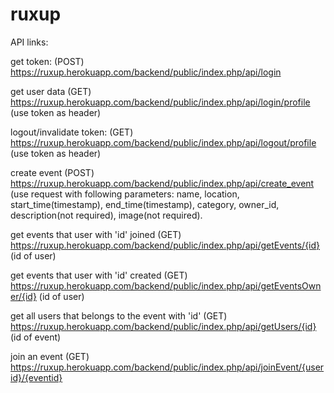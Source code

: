 # ruxup

API links:

get token: (POST) https://ruxup.herokuapp.com/backend/public/index.php/api/login

get user data (GET) https://ruxup.herokuapp.com/backend/public/index.php/api/login/profile (use token as header)

logout/invalidate token: (GET) https://ruxup.herokuapp.com/backend/public/index.php/api/logout/profile (use token as header)

create event (POST) https://ruxup.herokuapp.com/backend/public/index.php/api/create_event (use request with following parameters: name, location, start_time(timestamp), end_time(timestamp), category, owner_id, description(not required), image(not required).

get events that user with 'id' joined (GET) https://ruxup.herokuapp.com/backend/public/index.php/api/getEvents/{id} (id of user)

get events that user with 'id' created (GET) https://ruxup.herokuapp.com/backend/public/index.php/api/getEventsOwner/{id} (id of user)

get all users that belongs to the event with 'id' (GET) https://ruxup.herokuapp.com/backend/public/index.php/api/getUsers/{id} (id of event)

join an event (GET) https://ruxup.herokuapp.com/backend/public/index.php/api/joinEvent/{userid}/{eventid} 


